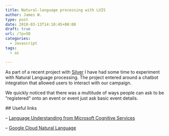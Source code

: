 ```yaml
---
title: Natural-language processing with LUIS
author: James W.
type: post
date: 2018-03-13T14:10:45+00:00
draft: true
url: /?p=50
categories:
  - Javascript
tags:
  - ai

---
```

As part of a recent project with <a href="https://silver.agnecy" target="_blank" rel="noopener">Silver</a> I have had some time to experiment with Natural Language processing. The project entered around a chatbot integration that allowed users to interact with our campaign.

We quickly noticed that there was a multitude of ways people can ask to be &#8220;registered&#8221; onto an event or event just ask basic event details.

\## Useful links

&#8211; <a href="https://www.luis.ai/" target="_blank" rel="noopener">Language Understanding from Microsoft Cognitive Services</a>
  
&#8211; <a href="https://cloud.google.com/natural-language/" target="_blank" rel="noopener">Google Cloud Natural Language</a>